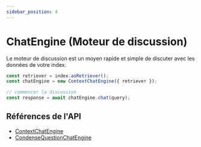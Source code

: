 ```yaml
---
sidebar_position: 4
---
```


# ChatEngine (Moteur de discussion)

Le moteur de discussion est un moyen rapide et simple de discuter avec les données de votre index.

```typescript
const retriever = index.asRetriever();
const chatEngine = new ContextChatEngine({ retriever });

// commencer la discussion
const response = await chatEngine.chat(query);
```

## Références de l'API

- [ContextChatEngine](../../api/classes/ContextChatEngine)
- [CondenseQuestionChatEngine](../../api/classes/ContextChatEngine)
